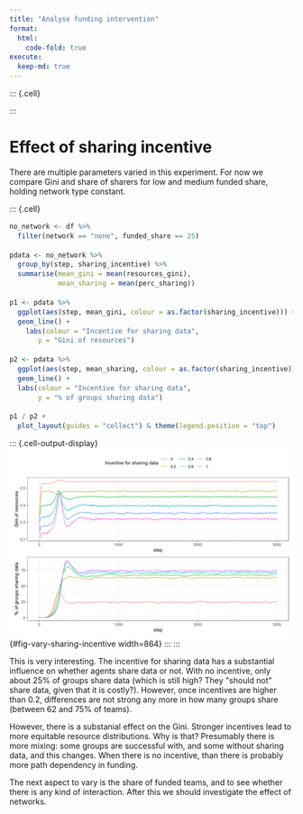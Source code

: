 ```yaml
---
title: "Analyse funding intervention"
format: 
  html:
    code-fold: true
execute:
  keep-md: true
---
```



::: {.cell}

:::


# Effect of sharing incentive
There are multiple parameters varied in this experiment. For now we compare
Gini and share of sharers for low and medium funded share, holding network type
constant.


::: {.cell}

```{.r .cell-code}
no_network <- df %>% 
  filter(network == "none", funded_share == 25)

pdata <- no_network %>% 
  group_by(step, sharing_incentive) %>% 
  summarise(mean_gini = mean(resources_gini),
            mean_sharing = mean(perc_sharing))

p1 <- pdata %>%  
  ggplot(aes(step, mean_gini, colour = as.factor(sharing_incentive))) +
  geom_line() +
    labs(colour = "Incentive for sharing data",
       y = "Gini of resources")

p2 <- pdata %>%  
  ggplot(aes(step, mean_sharing, colour = as.factor(sharing_incentive))) +
  geom_line() +
  labs(colour = "Incentive for sharing data",
       y = "% of groups sharing data") 

p1 / p2 +
  plot_layout(guides = "collect") & theme(legend.position = "top")
```

::: {.cell-output-display}
![Gini index and % of groups sharing data dependant on funding incentive. The share of teams being funded is fixed at 25%.](02-analyse-funding-intervention_files/figure-html/fig-vary-sharing-incentive-1.png){#fig-vary-sharing-incentive width=864}
:::
:::


This is very interesting. The incentive for sharing data has a substantial 
influence on whether agents share data or not. With no incentive, only about 25%
of groups share data (which is still high? They "should not" share data, given
that it is costly?). However, once incentives are higher than 0.2, differences
are not strong any more in how many groups share (between 62 and 75% of teams).

However, there is a substanial effect on the Gini. Stronger incentives lead to
more equitable resource distributions. Why is that? Presumably there is more 
mixing: some groups are successful with, and some without sharing data, and this
changes. When there is no incentive, than there is probably more path dependency
in funding.

The next aspect to vary is the share of funded teams, and to see whether there
is any kind of interaction. After this we should investigate the effect of 
networks.

